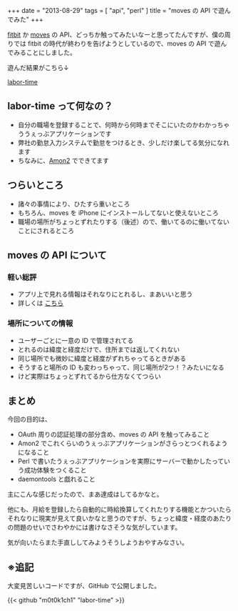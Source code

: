 +++
date = "2013-08-29"
tags = [ "api", "perl" ]
title = "moves の API で遊んでみた"
+++

[fitbit](http://www.fitbit.com/jp) か [moves](http://www.moves-app.com) の API、どっちか触ってみたいなーと思ってたんですが、僕の周りでは fitbit の時代が終わりを告げようとしているので、moves の API で遊んでみることにしました。

<!--more-->

遊んだ結果がこちら↓

[labor-time](http://labor-time.k1ch1.com)

## labor-time って何なの？

- 自分の職場を登録することで、何時から何時までそこにいたのかわかっちゃううぇっぶアプリケーションです
- 弊社の勤怠入力システムで勤怠をつけるとき、少しだけ楽してる気分になれます
- ちなみに、[Amon2](http://amon.64p.org/) でできてます

## つらいところ

- 諸々の事情により、ひたすら重いところ
- もちろん、moves を iPhone にインストールしてないと使えないところ
- 職場の場所がちょっとずれたりする（後述）ので、働いてるのに働いてないことにされるところ

## moves の API について

### 軽い総評

- アプリ上で見れる情報はそれなりにとれるし、まあいいと思う
- 詳しくは [こちら](http://dev.moves-app.com)

### 場所についての情報

- ユーザーごとに一意の ID で管理されてる
- とれるのは緯度と経度だけで、住所までは返してくれない
- 同じ場所でも微妙に緯度と経度がずれちゃってるときがある
- そうすると場所の ID も変わっちゃって、同じ場所が2つ！？みたいになる
- けど実際はちょっとずれてるから仕方なくてつらい

## まとめ

今回の目的は、

- OAuth 周りの認証処理の部分含め、moves の API を触ってみること
- Amon2 でこれくらいのうぇっぶアプリケーションがさらっとつくれるようになること
- Perl で書いたうぇっぶアプリケーションを実際にサーバーで動かしたっていう成功体験をつくること
- daemontools と戯れること

主にこんな感じだったので、まあ達成はしてるかなと。

他にも、月給を登録したら自動的に時給換算してくれたりする機能とかついたらそれなりに現実が見えて良いかなと思うのですが、ちょっと緯度・経度のあたりの問題のせいでさわやかには書けなさそうな気がしています。

気が向いたらまた手直ししてみようそうしようおやすみなさい。

## ※追記

大変見苦しいコードですが、GitHub で公開しました。

{{< github "m0t0k1ch1" "labor-time" >}}
